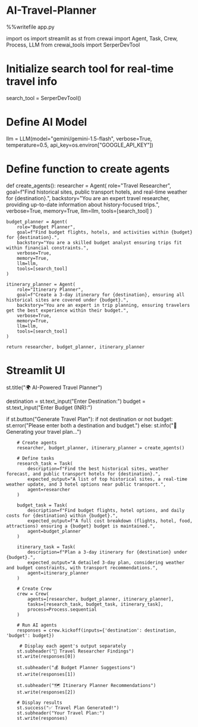 # AI-Travel-Planner

%%writefile app.py

import os
import streamlit as st
from crewai import Agent, Task, Crew, Process, LLM
from crewai_tools import SerperDevTool



# Initialize search tool for real-time travel info
search_tool = SerperDevTool()

# Define AI Model
llm = LLM(model="gemini/gemini-1.5-flash",
          verbose=True,
          temperature=0.5,
          api_key=os.environ["GOOGLE_API_KEY"])

# Define function to create agents
def create_agents():
    researcher = Agent(
        role="Travel Researcher",
        goal=f"Find historical sites, public transport hotels, and real-time weather for {destination}.",
        backstory="You are an expert travel researcher, providing up-to-date information about history-focused trips.",
        verbose=True,
        memory=True,
        llm=llm,
        tools=[search_tool]
    )

    budget_planner = Agent(
        role="Budget Planner",
        goal=f"Find budget flights, hotels, and activities within {budget} for {destination}.",
        backstory="You are a skilled budget analyst ensuring trips fit within financial constraints.",
        verbose=True,
        memory=True,
        llm=llm,
        tools=[search_tool]
    )

    itinerary_planner = Agent(
        role="Itinerary Planner",
        goal=f"Create a 3-day itinerary for {destination}, ensuring all historical sites are covered under {budget}.",
        backstory="You are an expert in trip planning, ensuring travelers get the best experience within their budget.",
        verbose=True,
        memory=True,
        llm=llm,
        tools=[search_tool]
    )

    return researcher, budget_planner, itinerary_planner

# Streamlit UI
st.title("🌍 AI-Powered Travel Planner")

destination = st.text_input("Enter Destination:")
budget = st.text_input("Enter Budget (INR):")

if st.button("Generate Travel Plan"):
    if not destination or not budget:
        st.error("Please enter both a destination and budget.")
    else:
        st.info("🧳 Generating your travel plan...")

        # Create agents
        researcher, budget_planner, itinerary_planner = create_agents()

        # Define tasks
        research_task = Task(
            description=f"Find the best historical sites, weather forecast, and public transport hotels for {destination}.",
            expected_output="A list of top historical sites, a real-time weather update, and 3 hotel options near public transport.",
            agent=researcher
        )

        budget_task = Task(
            description=f"Find budget flights, hotel options, and daily costs for {destination} within {budget}.",
            expected_output=f"A full cost breakdown (flights, hotel, food, attractions) ensuring a {budget} budget is maintained.",
            agent=budget_planner
        )

        itinerary_task = Task(
            description=f"Plan a 3-day itinerary for {destination} under {budget}.",
            expected_output="A detailed 3-day plan, considering weather and budget constraints, with transport recommendations.",
            agent=itinerary_planner
        )

        # Create Crew
        crew = Crew(
            agents=[researcher, budget_planner, itinerary_planner],
            tasks=[research_task, budget_task, itinerary_task],
            process=Process.sequential
        )

        # Run AI agents
        responses = crew.kickoff(inputs={'destination': destination, 'budget': budget})

         # Display each agent's output separately
        st.subheader("📌 Travel Researcher Findings")
        st.write(responses[0])

        st.subheader("💰 Budget Planner Suggestions")
        st.write(responses[1])

        st.subheader("🗺️ Itinerary Planner Recommendations")
        st.write(responses[2])

        # Display results
        st.success("✅ Travel Plan Generated!")
        st.subheader("Your Travel Plan:")
        st.write(responses)
